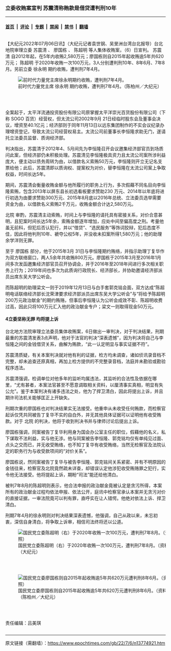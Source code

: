 ### 立委收贿案宣判 苏震清称贿款是借贷遭判刑10年

---

#### [首页](../../../..?n13774921) &nbsp;|&nbsp; [评论](../../../../../epoch-comment?n13774921) &nbsp;|&nbsp; [专题](../../../../../epoch-special?n13774921) &nbsp;|&nbsp; [禁闻](../../../../../epoch-news?n13774921) &nbsp;|&nbsp; [禁书](../../../../../books?n13774921) &nbsp;|&nbsp; [翻墙](https://github.com/gfw-breaker/nogfw/blob/master/README.md?n13774921)


<div class="column" id="artbody" itemprop="articleBody">
 <!-- article content begin -->
 <p>
  【大纪元2022年07月06日讯】（大纪元记者袁世钢、吴旻洲台湾台北报导）台北地院审理立委
  <ok href="https://www.epochtimes.com/gb/tag/%E8%8B%8F%E9%9C%87%E6%B8%85.html">
   苏震清
  </ok>
  、
  <ok href="https://www.epochtimes.com/gb/tag/%E5%BB%96%E5%9B%BD%E6%A0%8B.html">
   廖国栋
  </ok>
  、
  <ok href="https://www.epochtimes.com/gb/tag/%E9%99%88%E8%B6%85%E6%98%8E.html">
   陈超明
  </ok>
  等人集体收贿案，（6）日宣判。
  <ok href="https://www.epochtimes.com/gb/tag/%E8%8B%8F%E9%9C%87%E6%B8%85.html">
   苏震清
  </ok>
  自2012年起，在5年内收贿2,580万元；廖国栋则自2015年起收贿逾5年共620万元；
  <ok href="https://www.epochtimes.com/gb/tag/%E9%99%88%E8%B6%85%E6%98%8E.html">
   陈超明
  </ok>
  于2020年收贿一次100万元，3人分别遭判刑10年、8年6月、7年8月。另前立委
  <ok href="https://www.epochtimes.com/gb/tag/%E5%BE%90%E6%B0%B8%E6%98%8E.html">
   徐永明
  </ok>
  期约收贿，遭判刑7年4月。
 </p>
 <figure aria-describedby="caption-13774925" class="wp-caption aligncenter" id="13774925" style="width: 500px">
  <ok href=" https://i.epochtimes.com/assets/uploads/2022/07/id13774925-563468-450x300.jpg" rel="noreferrer noopener" target="_blank">
   <img alt="前时代力量党主席徐永明期约收贿，遭判刑7年4月。" src="https://i.epochtimes.com/assets/uploads/2022/07/id13774925-563468-450x300.jpg"/>
  </ok>
  <br/><figcaption class="wp-caption-text" id="caption-13774925">
   前时代力量党主席
   <ok href="https://www.epochtimes.com/gb/tag/%E5%BE%90%E6%B0%B8%E6%98%8E.html">
    徐永明
   </ok>
   期约收贿，遭判刑7年4月。（陈柏州／大纪元）
  </figcaption><br/>
 </figure><br/>
 <p>
  全案起于，太平洋流通投资股份有限公司原掌握太平洋崇光百货股份有限公司（下称 SOGO 百货）经营权，但太流公司2002年9月 21日经临时股东会及董事会决议，增资至40.1亿元；经济部则于同年11月13日以远东集团制作的不实会议纪录办理增资登记，导致太流公司经营权易主。太流公司前董事长李恒隆求助无门，遂请托立法委员监督、质询经济部。
 </p>
 <p>
  判决指出，苏震清于2012年4、5月间先为李恒隆召开会议邀集经济部官员到场质问此案，但经济部仍未积极处理。苏震清见李恒隆极具资力且太流公司案所涉利益庞大，便主动以债务周转为由，以借款名义索贿50万元，李恒隆则开立无记名支票给他；此后，苏震清即以质询权、提案权为对价，替李恒隆在太流公司案上争取权益，时间长达5年。
 </p>
 <p>
  期间，苏震清会衡量收贿金额与他所履行的职务上行为，多次假藉不同名目向李恒隆索贿，包含2013年以屏东县长初选看板要求赞助230 万元、2014年以年底将进行初选为由要求赞助300万元、2015年8月底以2016年总统、立法委员选举需要资金为由，以借款名义索贿2千万元，收贿金额合计达2,580万元。
 </p>
 <p>
  <ok href="https://www.epochtimes.com/gb/tag/%E5%8C%97%E9%99%A2.html">
   北院
  </ok>
  审酌，苏震清主动索贿，时间上与李恒隆的请托具有密接关系，对价合意甚明，且犯案时间长达5年余，索贿金额逐年增加，应处中间至偏高度之刑。考量他虽无前科，但犯后否认犯行，并以“借贷”、“选民服务”等饰词狡辩，犯后态度不佳，因此将他判刑10年、褫夺公权5年，并没收未扣案所得1,580万元；他的助理余学洋则无罪。
 </p>
 <p>
  至于
  <ok href="https://www.epochtimes.com/gb/tag/%E5%BB%96%E5%9B%BD%E6%A0%8B.html">
   廖国栋
  </ok>
  部分，他于2015年3月 31日与李恒隆期约贿络，并指示助理丁复华作为双方联络窗口，两人5余年共收贿800万元。廖国栋于2015年3月至2016年1月间多次发函邀集经济部官员召开协调会，并于2016年至2018年间进行多次相关职务上行为；2019年间也多次为此质询行政院长、经济部长，并协助邀请经济部派员出席东吴大学公听会。
 </p>
 <p>
  而陈超明的助理梁文一则于2019年12月13日与白手套郭克铭会面，双方达成“陈超明电话联络经济部长沈荣津要求经济部派员出席东吴大学公听会”与“将给予陈超明200万元政治献金”的期约贿赂，但事后李恒隆认为公听会成效不彰、陈超明收费过高，因此只将100万元汇入他的政治献金专户；梁文一则取得现金50万元。
 </p>
 <h4>
  4立委坚称无罪 均将提上诉
 </h4>
 <p>
  台北地方法院审理立法委员集体收贿案，6日做出一审判决，对于判决结果，刑期最重的苏震清发表3点声明，他对于法官的判决“深表遗憾”，因为判决将自己与李恒隆之间的金钱借贷关系，曲解为贿款，“此一认定明显与事实证据不符”。
 </p>
 <p>
  苏震清质疑，有关本案判决就对他有利的证据，检方均未调查，诸如侦讯录音档不完整，却未追查还原真相，再加上检方提供的不完整录音档，法庭并未勘验或勘验程序违法。
 </p>
 <p>
  苏震清强调，检调单位对他多年的监听均属违法，其监听的合法性及依据在哪里，“尤有甚者，本案法官甚至不愿意调取相关资料，以厘清事实真相，明显有失公允”。鉴于本案判决有诸多违法之处，他为了捍卫清白，因此将提出上诉，并且期许司法机关能够匡正上开缺失。
 </p>
 <p>
  刑期次重的廖国栋也对判决结果实无法接受。他重申从未收受任何贿款，而检察官起诉仅凭共同被告丁复华不实的自白外，并无其他具体证据可以证明他有收受贿款。对于
  <ok href="https://www.epochtimes.com/gb/tag/%E5%8C%97%E9%99%A2.html">
   北院
  </ok>
  的判决，他将于收到判决书并与律师讨论后提出上诉。
 </p>
 <p>
  廖国栋强调，同案被告丁复华利用身为国会办公室主任的职位，假藉他的名义，私下谋取不法利益，实与他无涉。他与同案被告李恒隆、郭克铭均仅有单纯见过面、点头之交而已，并无收受贿络，也不知丁复华有收受贿络，当然无检察官及法院认定的职务行为与收受款项间的“对价关系”。
 </p>
 <p>
  廖国栋说，然同案被告丁复华与被告李恒隆、郭克铭间关系紧密、并有不明原因的金钱往来，检察官及北院竟然疏未详查，却错误认定他涉犯收受贿赂罪之犯行，实令他无法接受。他将提起上诉，期盼“司法”能还给他清白。
 </p>
 <p>
  被判7年8月的陈超明则表示，他合法申报的政治献金竟被认定是贪污所得，本案所有的政治献金过程均依法申报、依法公开，庭讯中检察官承认本案并无贪污对价的直接证据，一审法院竟可以判有罪，直呼实在让人错愕。他绝对依法上诉、捍卫清白。
 </p>
 <p>
  刑期7年4月的徐永明则对判决结果深表遗憾，他强调，自己从政以来，未忘初衷，深信自身清白，将争取上诉审，相信司法终将还以公道。
 </p>
 <figure aria-describedby="caption-13774924" class="wp-caption aligncenter" id="13774924" style="width: 500px">
  <ok href=" https://i.epochtimes.com/assets/uploads/2022/07/id13774924-563466-450x318.jpg" rel="noreferrer noopener" target="_blank">
   <img alt="国民党立委陈超明（右）于2020年收贿一次100万元，遭判刑7年8月。（资料照）" src="https://i.epochtimes.com/assets/uploads/2022/07/id13774924-563466-450x318.jpg"/>
  </ok>
  <br/><figcaption class="wp-caption-text" id="caption-13774924">
   国民党立委陈超明（右）于2020年收贿一次100万元，遭判刑7年8月。（资料照）（大纪元）
  </figcaption><br/>
 </figure><br/>
 <figure aria-describedby="caption-13774923" class="wp-caption aligncenter" id="13774923" style="width: 500px">
  <ok href=" https://i.epochtimes.com/assets/uploads/2022/07/id13774923-563464-450x300.jpg" rel="noreferrer noopener" target="_blank">
   <img alt="国民党立委廖国栋则自2015年起收贿逾5年共620万元遭判刑8年6月。（资料照）" src="https://i.epochtimes.com/assets/uploads/2022/07/id13774923-563464-450x300.jpg"/>
  </ok>
  <br/><figcaption class="wp-caption-text" id="caption-13774923">
   国民党立委廖国栋则自2015年起收贿逾5年共620万元遭判刑8年6月。（资料照）（陈柏州／大纪元）
  </figcaption><br/>
 </figure><br/>
 <p>
  责任编辑：吕美琪
 </p>
 <!-- article content end -->
</div>


---

原文链接（需翻墙）：https://www.epochtimes.com/gb/22/7/6/n13774921.htm
